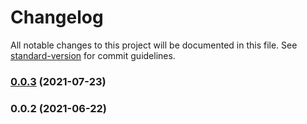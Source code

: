 # Changelog

All notable changes to this project will be documented in this file. See [standard-version](https://github.com/conventional-changelog/standard-version) for commit guidelines.

### [0.0.3](https://github.com/HackGT/fluo/compare/v0.0.2...v0.0.3) (2021-07-23)

### 0.0.2 (2021-06-22)

